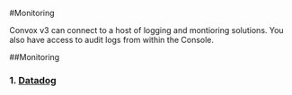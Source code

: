 #Monitoring

Convox v3 can connect to a host of logging and montioring solutions. You also have access to audit logs from within the Console. 

##Monitoring 

### 1. [Datadog](../integrations/monitoring/datadog.md)
